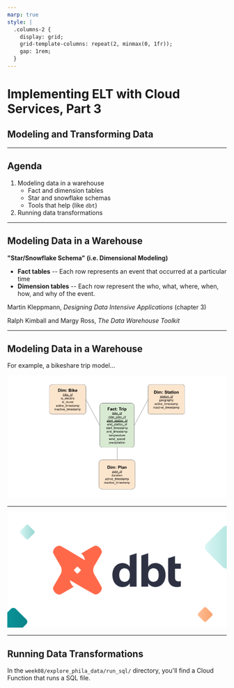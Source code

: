 ```yaml
---
marp: true
style: |
  .columns-2 {
    display: grid;
    grid-template-columns: repeat(2, minmax(0, 1fr));
    gap: 1rem;
  }
---
```


# Implementing ELT with Cloud Services, Part 3
## Modeling and Transforming Data

---

## Agenda

1.  Modeling data in a warehouse
    - Fact and dimension tables
    - Star and snowflake schemas
    - Tools that help (like `dbt`)
2.  Running data transformations

---

## Modeling Data in a Warehouse

<!-- So you've got some raw data in your warehouse. We're gonna talk about what many organizations do next, which is model their data. Note when I'm talking about models here it's different than machine learning models. A "data model" in this sense is just a way of describing the structure of your data.

Know that modeling data for transaction processing and for analytical processing are frequently approached differently, and we're going to focus on analytical processing right now. In an OLAP data warehouse, the most frequent approach to data modeling is call "star schema". There's also "snowflake schema", but that's just a star schema with more detail. Generally, both star schema and snowflake schema are known as dimensional modeling.

In a dimensional modeling approach, you represent your domain -- or the stuff that you're modeling with data -- using what are called "fact tables" and "dimension tables". Most information you'll find about what makes a fact table or what makes a dimension table is very hand-wavy. But don't worry, you're not missing anything. The descriptions are vague because data modeling is more of an art than a science -- you're trying to figure out the best way to represent some real world stuff within an imperfect medium of data tables.

Still, broadly speeking, I think of facts in dimensional modeling as events that happen, and I think of dimensions as the context around the events -- who did the things, where did the things happen, what did the things happen to, etc. -->

**"Star/Snowflake Schema" (i.e. Dimensional Modeling)**
-   **Fact tables**  -- Each row represents an event that occurred at a particular time
-   **Dimension tables** -- Each row represent the who, what, where, when, how, and why of the event.

Martin Kleppmann, _Designing Data Intensive Applications_ (chapter 3)

Ralph Kimball and Margy Ross, _The Data Warehouse Toolkit_

---

## Modeling Data in a Warehouse

For example, a bikeshare trip model...

![bg right:70%](images/Bikeshare%20Trip%20Dimensional%20Model.png)

<!-- For example, if I wanted to model the activity in a bikeshare system, I might choose to create a trip fact table, and model the bikes, stations, and subscription plans as dimensions. 

This arrangement of a central fact table connected to several dimension tables is where the name "star schema" comes from. The fact table is like the center of a star.

The trip table may not be the only fact table that is in my system. For example, when someone purchases a new plan, I may want a new fact table to represent that event. So, a dimension table may be connected to several fact tables as well. But, fact tables usually don't reference other fact table (in a snowflake schema, dimension tables may have other sub dimension tables, but the relationships still usually radiate from one central point out). -->

---

<!-- You're raw data is almost never in an optimal structure for whater your data model is, so you usually have to transform it to get it into your organization's desired form. There are many tools that can help you do this data transformation, but one of the most popular (and best in my opinion) is dbt.

dbt (Data Build Tool) is an open-source tool used for orchestrating and automating the data transformation and modeling process within data warehouses. While dbt doesn't specifically focus on getting data into a star schema, it plays a crucial role in the overall process of building and maintaining star schemas.

DBT was actually started by a Philadelphia company (they used to be called Fishtown Analytics). It essentially allows you to define your models as SQL queries, and then it will create a relationship graph between your tables.

[https://www.getdbt.com/]

One of the easiest ways to try out DBT is to use their DBT cloud product, but also you can run it locally on your machine. You can literally run `pip install dbt` to get started.

[https://docs.getdbt.com/docs/introduction]

And on top of that, they have excellent documentation.

While we're not going to be using dbt in this class, we will be using techniques that are similar to what dbt does. -->

![bg dbt](images/dbt-logo.png)

---

## Running Data Transformations

In the `week08/explore_phila_data/run_sql/` directory, you'll find a Cloud Function that runs a SQL file.

<!--

In the week07/explore_phila_data/ folder there is a script for loading OPA property data by creating an external table in BigQuery. The SQL for creating the table is hard-coded into the script, but generally speaking, I prefer to keep my SQL in separate SQL files. This is because it allows me to run linters on the SQL, and I don't have to create a new script to run each file.

So, in week08, I added a cloud function that will run any SQL file that is packages alongside it. Let's walk through this file.

[IMPORTS]

- The scripts begin like all of our others, with some imports. At the top we load our environment variables, and down below we load the google cloud libraries we'll need -- namely function framework and bigquery.

- Next we locate the path to the folder with the SQL files.


- Note that instead of including the file in the source code, I could just read a full SQL query from the request (like we saw the Carto API does if you take a look at the extract_phl_li_permits script from week06 -- in the week06 lecture there's a section where I break down the components of that URL). However, allowing a user to simply provide any SQL query they want to run is a huge security risk (and I assure you, Carto is doing a lot of validation when they process the query to ensure that nothing harmful is happening; generally speaking, that kind of validation is called input sanitizing, and explains the other half of the XKCD comic that I showed in week02 about Little Bobby Tables). So in this script, instead of allowing _any_ SQL query, I'm just allowing the user to run one of the SQL files that is packaged with the function, as I already know these to be safe.

-->